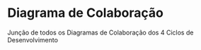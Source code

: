 Diagrama de Colaboração
=======================

Junção de todos os Diagramas de Colaboração dos 4 Ciclos de Desenvolvimento 
